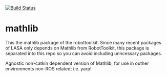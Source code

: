 [![Build Status](https://travis-ci.org/epfl-lasa/mathlib.svg?branch=master)](https://travis-ci.org/epfl-lasa/mathlib)

# mathlib

This the mathlib package of the robottoolkit. 
Since many recent packages of LASA only depends on Mathlib from RobotToolkit, this package is separated into this repo so you can avoid including unncessary packages.

Agnostic non-catkin dependent version of Mathlib, for use in outher environments non-ROS related; i.e. yarp!
